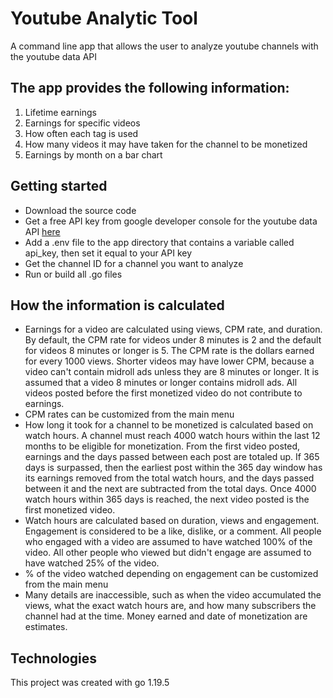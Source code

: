 # Youtube Analytic Tool
A command line app that allows the user to analyze youtube channels with the youtube data API

## The app provides the following information:
1. Lifetime earnings
2. Earnings for specific videos
3. How often each tag is used
4. How many videos it may have taken for the channel to be monetized
5. Earnings by month on a bar chart

## Getting started
* Download the source code
* Get a free API key from google developer console for the youtube data API [here](https://console.cloud.google.com/marketplace/product/google/youtube.googleapis.com?q=search&referrer=search)
* Add a .env file to the app directory that contains a variable called api_key, then set it equal to your API key
* Get the channel ID for a channel you want to analyze
* Run or build all .go files

## How the information is calculated 
* Earnings for a video are calculated using views, CPM rate, and duration. By default, the CPM rate for videos under 8 minutes is 2 and the default for videos 8 minutes or longer is 5. The CPM rate is the dollars earned for every 1000 views. Shorter videos may have lower CPM, because a video can't contain midroll ads unless they are 8 minutes or longer. It is assumed that a video 8 minutes or longer contains midroll ads. All videos posted before the first monetized video do not contribute to earnings.
* CPM rates can be customized from the main menu
* How long it took for a channel to be monetized is calculated based on watch hours. A channel must reach 4000 watch hours within the last 12 months to be eligible for monetization. From the first video posted, earnings and the days passed between each post are totaled up. If 365 days is surpassed, then the earliest post within the 365 day window has its earnings removed from the total watch hours, and the days passed between it and the next are subtracted from the total days. Once 4000 watch hours within 365 days is reached, the next video posted is the first monetized video. 
* Watch hours are calculated based on duration, views and engagement. Engagement is considered to be a like, dislike, or a comment. All people who engaged with a video are assumed to have watched 100% of the video. All other people who viewed but didn't engage are assumed to have watched 25% of the video. 
* % of the video watched depending on engagement can be customized from the main menu
* Many details are inaccessible, such as when the video accumulated the views, what the exact watch hours are, and how many subscribers the channel had at the time. Money earned and date of monetization are estimates.

## Technologies
This project was created with go 1.19.5
